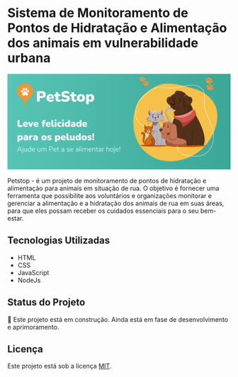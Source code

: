 # Sistema de Monitoramento de Pontos de Hidratação e Alimentação dos animais em vulnerabilidade urbana

![Banner](./public/images/banner.png)

Petstop - é um projeto de monitoramento de pontos de hidratação e alimentação para animais em situação de rua. O objetivo é fornecer uma ferramenta que possibilite aos voluntários e organizações monitorar e gerenciar a alimentação e a hidratação dos animais de rua em suas áreas, para que eles possam receber os cuidados essenciais para o seu bem-estar.

## Tecnologias Utilizadas

- HTML
- CSS
- JavaScript
- NodeJs

## Status do Projeto

<g-emoji class="g-emoji" alias="construction" fallback-src="https://github.githubassets.com/images/icons/emoji/unicode/1f6a7.png">🚧</g-emoji> Este projeto está em construção. Ainda está em fase de desenvolvimento e aprimoramento.

## Licença

Este projeto está sob a licença [MIT](LICENSE).
